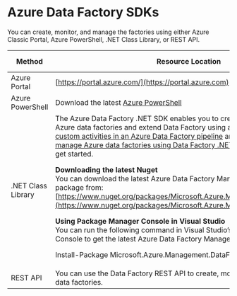 <properties 
	pageTitle="Azure Data Factory SDKs" 
	description="Learn about different ways to create, monitor, and manage Azure data factories"
	services="data-factory" 
	documentationCenter="" 
	authors="spelluru" 
	manager="jhubbard" 
	editor="monicar"/>

<tags 
	ms.service="data-factory" 
	ms.workload="data-services" 
	ms.tgt_pltfrm="na" 
	ms.devlang="na" 
	ms.topic="article" 
	ms.date="01/26/2016" 
	ms.author="spelluru"/>

# Azure Data Factory SDKs

You can create, monitor, and manage the factories using either Azure Classic Portal, Azure PowerShell, .NET Class Library, or REST API.

Method | Resource Location | Developer References
---------------------------------------------------- | ------------------------------ | -----------
Azure Portal  | [https://portal.azure.com/](https://portal.azure.com) | &nbsp;
Azure PowerShell | Download the latest [Azure PowerShell](http://go.microsoft.com/?linkid=9811175&clcid=0x409) | [Cmdlet reference](https://msdn.microsoft.com/library/dn820234.aspx) 
.NET Class Library | The Azure Data Factory .NET SDK enables you to create, monitor and manage Azure data factories and extend Data Factory using a .NET activity. See [Use custom activities in an Azure Data Factory pipeline](data-factory-use-custom-activities.md) and [Create, monitor, and manage Azure data factories using Data Factory .NET SDK](data-factory-create-data-factories-programmatically.md) articles to help you get started.<p><b>Downloading the latest Nuget</b><br/>You can download the latest Azure Data Factory Management Library Nuget package from: [https://www.nuget.org/packages/Microsoft.Azure.Management.DataFactories/](https://www.nuget.org/packages/Microsoft.Azure.Management.DataFactories/)</p><p>**Using Package Manager Console in Visual Studio**<br/>You can run the following command in Visual Studio’s Package Manager Console to get the latest Azure Data Factory Management Library</p>Install-Package Microsoft.Azure.Management.DataFactories</p> | [.NET SDK Reference](https://msdn.microsoft.com/library/dn883654.aspx)
REST API | You can use the Data Factory REST API to create, monitor, and manage Azure data factories. | [REST API Reference](https://msdn.microsoft.com/library/dn906738.aspx)


 

